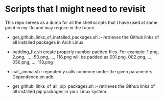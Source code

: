 # Scripts that I might need to revisit
This repo serves as a dump for all the shell scripts that I have used at some point in my life and may require in the future.

* get_github_links_of_installed_packages.sh :- retrieves the Github links of all installed packages in Arch Linux
* padding_fix.sh create properly number padded files. For example: 1.png, 2.png, ...., 50.png,...., 118.png will be padded as 001.png, 002.png, ..., 050.png, ..., 118.png

* call_amma.sh : repeatedly calls someone under the given parameters. Dependence on adb.
* get_github_links_of_all_pip_packages.sh :- retrieves the Github links of all installed pip packages in your Linux system.
